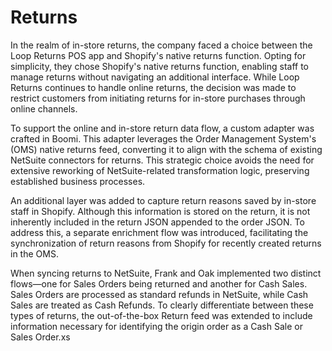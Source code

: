 # Returns

In the realm of in-store returns, the company faced a choice between the Loop Returns POS app and Shopify's native returns function. Opting for simplicity, they chose Shopify's native returns function, enabling staff to manage returns without navigating an additional interface. While Loop Returns continues to handle online returns, the decision was made to restrict customers from initiating returns for in-store purchases through online channels.

To support the online and in-store return data flow, a custom adapter was crafted in Boomi. This adapter leverages the Order Management System's (OMS) native returns feed, converting it to align with the schema of existing NetSuite connectors for returns. This strategic choice avoids the need for extensive reworking of NetSuite-related transformation logic, preserving established business processes.

An additional layer was added to capture return reasons saved by in-store staff in Shopify. Although this information is stored on the return, it is not inherently included in the return JSON appended to the order JSON. To address this, a separate enrichment flow was introduced, facilitating the synchronization of return reasons from Shopify for recently created returns in the OMS.

When syncing returns to NetSuite, Frank and Oak implemented two distinct flows—one for Sales Orders being returned and another for Cash Sales. Sales Orders are processed as standard refunds in NetSuite, while Cash Sales are treated as Cash Refunds. To clearly differentiate between these types of returns, the out-of-the-box Return feed was extended to include information necessary for identifying the origin order as a Cash Sale or Sales Order.xs